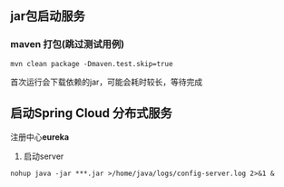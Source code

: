 ## jar包启动服务

### maven 打包(跳过测试用例)
```
mvn clean package -Dmaven.test.skip=true
```
首次运行会下载依赖的jar，可能会耗时较长，等待完成

## 启动Spring Cloud 分布式服务
注册中心**eureka**

1. 启动server

`nohup java -jar ***.jar >/home/java/logs/config-server.log 2>&1 &`